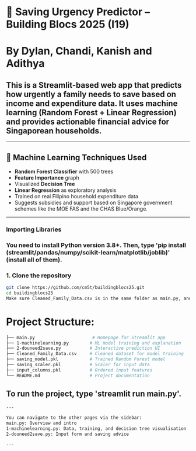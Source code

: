 # 💸 Saving Urgency Predictor – Building Blocs 2025 (I19)
# By Dylan, Chandi, Kanish and Adithya
## This is a Streamlit-based web app that predicts how urgently a family needs to save based on income and expenditure data. It uses machine learning (Random Forest + Linear Regression) and provides actionable financial advice for Singaporean households.

---

## 🧠 Machine Learning Techniques Used


- **Random Forest Classifier** with 500 trees
- **Feature Importance** graph
- Visualized **Decision Tree**
- **Linear Regression** as exploratory analysis
- Trained on real Filipino household expenditure data
- Suggests subsidies and support based on Singapore government schemes like the MOE FAS and the CHAS Blue/Orange.

---

### Importing Libraries
### You need to install Python version 3.8+. Then, type 'pip install (streamlit/pandas/numpy/scikit-learn/matplotlib/joblib)' (install all of them). 

### 1. Clone the repository

```bash
git clone https://github.com/cm5t/buildingblocs25.git
cd buildingblocs25
Make sure Cleaned_Family_Data.csv is in the same folder as main.py, and that there is a folder called 'pages'.

```

# Project Structure:
```bash
├── main.py                      # Homepage for Streamlit app
├── 1-machinelearning.py        # ML model training and explanation
├── 2-douneed2save.py           # Interactive prediction UI
├── Cleaned_Family_Data.csv     # Cleaned dataset for model training
├── saving_model.pkl            # Trained Random Forest model
├── saving_scaler.pkl           # Scaler for input data
├── input_columns.pkl           # Ordered input features
└── README.md                   # Project documentation
```

## To run the project, type 'streamlit run main.py'.
```bash
---

You can navigate to the other pages via the sidebar:
main.py: Overview and intro
1-machinelearning.py: Data, training, and decision tree visualisation
2-douneed2save.py: Input form and saving advice

---
```